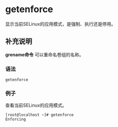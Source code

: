 getenforce
===

显示当前SELinux的应用模式，是强制、执行还是停用。

## 补充说明

**grename命令** 可以重命名卷组的名称。

### 语法  

```shell
getenforce
```

### 例子

查看当前SELinux的应用模式。

```shell
[root@localhost ~]# getenforce
Enforcing
```

<!-- Linux命令行搜索引擎：https://jaywcjlove.github.io/linux-command/ -->
